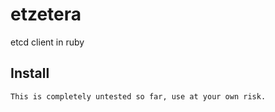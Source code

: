 etzetera
========

etcd client in ruby

## Install

    This is completely untested so far, use at your own risk.
